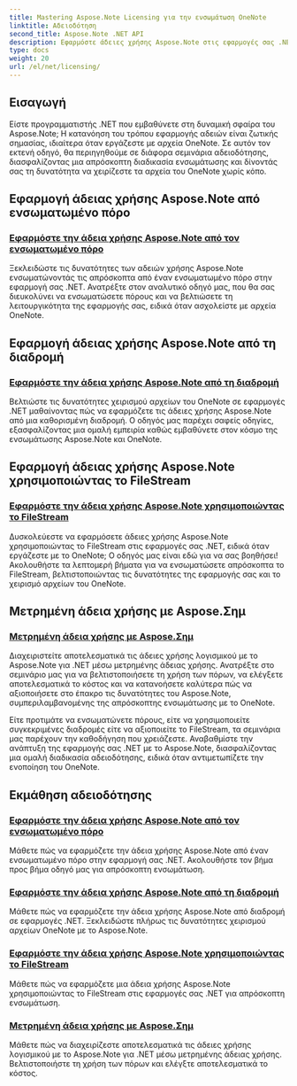 ```yaml
---
title: Mastering Aspose.Note Licensing για την ενσωμάτωση OneNote
linktitle: Αδειοδότηση
second_title: Aspose.Note .NET API
description: Εφαρμόστε άδειες χρήσης Aspose.Note στις εφαρμογές σας .NET! Εξερευνήστε οδηγούς βήμα προς βήμα για την ενσωμάτωση πόρων, τη χρήση διαδρομών, το FileStream και την αποτελεσματική μετρημένη άδεια χρήσης.
type: docs
weight: 20
url: /el/net/licensing/
---
```

## Εισαγωγή

Είστε προγραμματιστής .NET που εμβαθύνετε στη δυναμική σφαίρα του Aspose.Note; Η κατανόηση του τρόπου εφαρμογής αδειών είναι ζωτικής σημασίας, ιδιαίτερα όταν εργάζεστε με αρχεία OneNote. Σε αυτόν τον εκτενή οδηγό, θα περιηγηθούμε σε διάφορα σεμινάρια αδειοδότησης, διασφαλίζοντας μια απρόσκοπτη διαδικασία ενσωμάτωσης και δίνοντάς σας τη δυνατότητα να χειρίζεστε τα αρχεία του OneNote χωρίς κόπο.

## Εφαρμογή άδειας χρήσης Aspose.Note από ενσωματωμένο πόρο
### [Εφαρμόστε την άδεια χρήσης Aspose.Note από τον ενσωματωμένο πόρο](./apply-license-embedded-resource/)

Ξεκλειδώστε τις δυνατότητες των αδειών χρήσης Aspose.Note ενσωματώνοντάς τις απρόσκοπτα από έναν ενσωματωμένο πόρο στην εφαρμογή σας .NET. Ανατρέξτε στον αναλυτικό οδηγό μας, που θα σας διευκολύνει να ενσωματώσετε πόρους και να βελτιώσετε τη λειτουργικότητα της εφαρμογής σας, ειδικά όταν ασχολείστε με αρχεία OneNote.

## Εφαρμογή άδειας χρήσης Aspose.Note από τη διαδρομή
### [Εφαρμόστε την άδεια χρήσης Aspose.Note από τη διαδρομή](./apply-license-from-path/)

Βελτιώστε τις δυνατότητες χειρισμού αρχείων του OneNote σε εφαρμογές .NET μαθαίνοντας πώς να εφαρμόζετε τις άδειες χρήσης Aspose.Note από μια καθορισμένη διαδρομή. Ο οδηγός μας παρέχει σαφείς οδηγίες, εξασφαλίζοντας μια ομαλή εμπειρία καθώς εμβαθύνετε στον κόσμο της ενσωμάτωσης Aspose.Note και OneNote.

## Εφαρμογή άδειας χρήσης Aspose.Note χρησιμοποιώντας το FileStream
### [Εφαρμόστε την άδεια χρήσης Aspose.Note χρησιμοποιώντας το FileStream](./apply-license-using-filestream/)

Δυσκολεύεστε να εφαρμόσετε άδειες χρήσης Aspose.Note χρησιμοποιώντας το FileStream στις εφαρμογές σας .NET, ειδικά όταν εργάζεστε με το OneNote; Ο οδηγός μας είναι εδώ για να σας βοηθήσει! Ακολουθήστε τα λεπτομερή βήματα για να ενσωματώσετε απρόσκοπτα το FileStream, βελτιστοποιώντας τις δυνατότητες της εφαρμογής σας και το χειρισμό αρχείων του OneNote.

## Μετρημένη άδεια χρήσης με Aspose.Σημ
### [Μετρημένη άδεια χρήσης με Aspose.Σημ](./metered-licensing/)

Διαχειριστείτε αποτελεσματικά τις άδειες χρήσης λογισμικού με το Aspose.Note για .NET μέσω μετρημένης άδειας χρήσης. Ανατρέξτε στο σεμινάριο μας για να βελτιστοποιήσετε τη χρήση των πόρων, να ελέγξετε αποτελεσματικά το κόστος και να κατανοήσετε καλύτερα πώς να αξιοποιήσετε στο έπακρο τις δυνατότητες του Aspose.Note, συμπεριλαμβανομένης της απρόσκοπτης ενσωμάτωσης με το OneNote.

Είτε προτιμάτε να ενσωματώνετε πόρους, είτε να χρησιμοποιείτε συγκεκριμένες διαδρομές είτε να αξιοποιείτε το FileStream, τα σεμινάρια μας παρέχουν την καθοδήγηση που χρειάζεστε. Αναβαθμίστε την ανάπτυξη της εφαρμογής σας .NET με το Aspose.Note, διασφαλίζοντας μια ομαλή διαδικασία αδειοδότησης, ειδικά όταν αντιμετωπίζετε την ενοποίηση του OneNote.
## Εκμάθηση αδειοδότησης
### [Εφαρμόστε την άδεια χρήσης Aspose.Note από τον ενσωματωμένο πόρο](./apply-license-embedded-resource/)
Μάθετε πώς να εφαρμόζετε την άδεια χρήσης Aspose.Note από έναν ενσωματωμένο πόρο στην εφαρμογή σας .NET. Ακολουθήστε τον βήμα προς βήμα οδηγό μας για απρόσκοπτη ενσωμάτωση.
### [Εφαρμόστε την άδεια χρήσης Aspose.Note από τη διαδρομή](./apply-license-from-path/)
Μάθετε πώς να εφαρμόζετε την άδεια χρήσης Aspose.Note από διαδρομή σε εφαρμογές .NET. Ξεκλειδώστε πλήρως τις δυνατότητες χειρισμού αρχείων OneNote με το Aspose.Note.
### [Εφαρμόστε την άδεια χρήσης Aspose.Note χρησιμοποιώντας το FileStream](./apply-license-using-filestream/)
Μάθετε πώς να εφαρμόζετε μια άδεια χρήσης Aspose.Note χρησιμοποιώντας το FileStream στις εφαρμογές σας .NET για απρόσκοπτη ενσωμάτωση.
### [Μετρημένη άδεια χρήσης με Aspose.Σημ](./metered-licensing/)
Μάθετε πώς να διαχειρίζεστε αποτελεσματικά τις άδειες χρήσης λογισμικού με το Aspose.Note για .NET μέσω μετρημένης άδειας χρήσης. Βελτιστοποιήστε τη χρήση των πόρων και ελέγξτε αποτελεσματικά το κόστος.